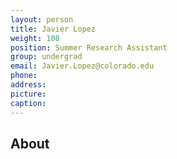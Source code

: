 ```yaml
---
layout: person
title: Javier Lopez
weight: 108
position: Summer Research Assistant
group: undergrad
email: Javier.Lopez@colorado.edu
phone:
address:
picture: 
caption:  
---
```



## About
